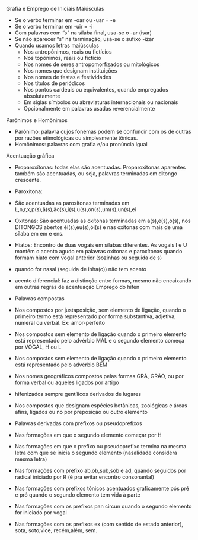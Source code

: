 Grafia e Emprego de Iniciais Maiúsculas

- Se o verbo terminar em -oar ou -uar = -e
- Se o verbo terminar em -uir = -i
- Com palavras com “s” na sílaba final, usa-se o -ar (isar)
- Se não aparecer “s” na terminação, usa-se o sufixo -izar
- Quando usamos letras maiúsculas
	- Nos antropônimos, reais ou fictícios
	- Nos topônimos, reais ou fictício
	- Nos nomes de seres antropomorfizados ou mitológicos
	- Nos nomes que designam instituições
	- Nos nomes de festas e festividades
	- Nos títulos de periódicos
	- Nos pontos cardeais ou equivalentes, quando empregados absolutamente
	- Em siglas símbolos ou abreviaturas internacionais ou nacionais
	- Opcionalmente em palavras usadas reverencialmente
  

Parônimos e Homônimos
- Parônimo: palavra cujos fonemas podem se confundir com os de outras por razões etimológicas ou simplesmente tônicas.
- Homônimos: palavras com grafia e/ou pronúncia igual
  

Acentuação gráfica
- Proparoxítonas: todas elas são acentuadas. Proparoxítonas aparentes também são acentuadas, ou seja, palavras terminadas em ditongo crescente.
- Paroxítona: 

- São acentuadas as paroxítonas terminadas em L,n,r,x,p(s),ã(s),ão(s),i(s),u(s),on(s),um(s),un(s),ei
- Oxítonas: São acentuadas as oxítonas terminadas em a(s),e(s),o(s), nos DITONGOS abertos éi(s),éu(s),ói(s) e nas oxítonas com mais de uma sílaba em em e ens.
- Hiatos: Encontro de duas vogais em sílabas diferentes. As vogais I e U mantêm o acento agudo em palavras oxítonas e paroxítonas quando formam hiato com vogal anterior (sozinhas ou seguida de s)
- quando for nasal (seguida de inha(o)) não tem acento
- acento diferencial: faz a distinção entre formas, mesmo não encaixando em outras regras de acentuação
Emprego do hífen
- Palavras compostas
- Nos compostos por justaposição, sem elemento de ligação, quando o primeiro termo está representado por forma substantiva, adjetiva, numeral ou verbal. Ex: amor-perfeito
- Nos compostos sem elemento de ligação quando o primeiro elemento está representado pelo advérbio MAL e o segundo elemento começa por VOGAL, H ou L
- Nos compostos sem elemento de ligação quando o primeiro elemento está representado pelo advérbio BEM
- Nos nomes geográficos compostos pelas formas GRÃ, GRÃO, ou por forma verbal ou aqueles ligados por artigo
- hifenizados sempre gentílicos derivados de lugares
- Nos compostos que designam espécies botânicas, zoológicas e áreas afins, ligados ou no por preposição ou outro elemento
- Palavras derivadas com prefixos ou pseudoprefixos
- Nas formações em que o segundo elemento começar por H
- Nas formações em que o prefixo ou pseudoprefixo termina na mesma letra com que se inicia o segundo elemento (nasalidade considera mesma letra) 
- Nas formações com prefixo ab,ob,sub,sob e ad, quando seguidos por radical iniciado por R (é pra evitar encontro consonantal)
- Nas formações com prefixos tônicos acentuados graficamente pós pré e pró quando o segundo elemento tem vida à parte
- Nas formações com os prefixos pan circun quando o segundo elemento for iniciado por vogal
- Nas formações com os prefixos ex (com sentido de estado anterior), sota, soto,vice, recém,além, sem.